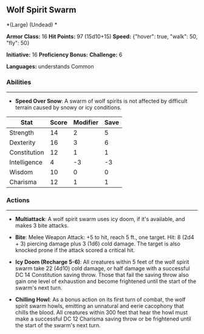## Wolf Spirit Swarm
*(Large) (Undead) *

**Armor Class:** 16
**Hit Points:** 97 (15d10+15)
**Speed:** {"hover": true, "walk": 50, "fly": 50}

**Initiative:** 16
**Proficiency Bonus:**
**Challenge:** 6

**Languages:** understands Common

### Abilities
 --- 
- **Speed Over Snow**: A swarm of wolf spirits is not affected by difficult terrain caused by snowy or icy conditions.



| Stat | Score | Modifier | Save |
| ---- | ---- | ---- | ---- |
| Strength | 14 | 2 | 5 |
| Dexterity | 16 | 3 | 6 |
| Constitution | 12 | 1 | 1 |
| Intelligence | 4 | -3 | -3 |
| Wisdom | 10 | 0 | 0 |
| Charisma | 12 | 1 | 1 |

### Actions
 --- 
- **Multiattack**: A wolf spirit swarm uses icy doom, if it's available, and makes 3 bite attacks.

- **Bite**: Melee Weapon Attack: +5 to hit, reach 5 ft., one target. Hit: 8 (2d4 + 3) piercing damage plus 3 (1d6) cold damage. The target is also knocked prone if the attack scored a critical hit.

- **Icy Doom (Recharge 5-6)**: All creatures within 5 feet of the wolf spirit swarm take 22 (4d10) cold damage, or half damage with a successful DC 14 Constitution saving throw. Those that fail the saving throw also gain one level of exhaustion and become frightened until the start of the swarm's next turn.

- **Chilling Howl**: As a bonus action on its first turn of combat, the wolf spirit swarm howls, emitting an unnatural and eerie cacophony that chills the blood. All creatures within 300 feet that hear the howl must make a successful DC 12 Charisma saving throw or be frightened until the start of the swarm's next turn.

